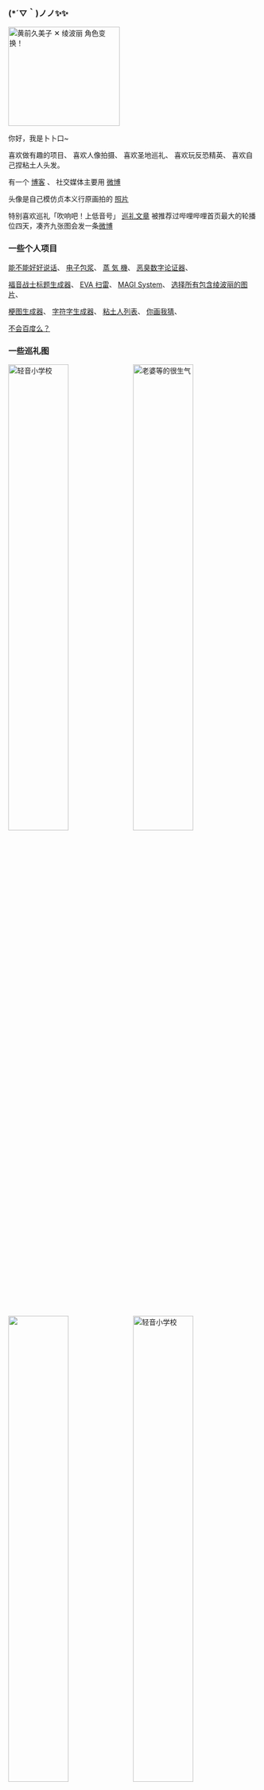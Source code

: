 
### (*´▽｀)ノノ✨✨

<img alt="黄前久美子 ✕ 绫波丽 角色变换！" src="https://wx3.sinaimg.cn/large/4764ae2aly1gnl92syw60g20cg0b2whm.gif" width="224px" height="199px">

你好，我是卜卜口~

喜欢做有趣的项目、
喜欢人像拍摄、
喜欢圣地巡礼、
喜欢玩反恐精英、
喜欢自己捏粘土人头发。

有一个 [博客](https://mouto.org/) 、
社交媒体主要用 [微博](https://weibo.com/reiove)

头像是自己模仿贞本义行原画拍的 [照片](https://weibo.com/1197780522/HnmkwpIPC) 

特别喜欢巡礼「吹响吧！上低音号」 [巡礼文章](https://www.bilibili.com/read/cv4791285) 被推荐过哔哩哔哩首页最大的轮播位四天，凑齐九张图会发一条[微博](https://weibo.com/1197780522/Ipgkka7S3)

### 一些个人项目

[能不能好好说话](https://lab.magiconch.com/nbnhhsh/)、
[电子包浆](https://magiconch.com/patina/)、
[蒸 気 機](https://magiconch.com/vaporwave/)、
[恶臭数字论证器](https://lab.magiconch.com/homo/)、

[福音战士标题生成器](https://lab.magiconch.com/eva-title/)、
[EVA 扫雷](https://v.magiconch.com/mine-sweeper)、
[MAGI System](https://lab.magiconch.com/magi/)、
[选择所有包含绫波丽的图片](https://lab.magiconch.com/captcha/rei)、

[梗图生成器](https://x.magiconch.com)、
[字符字生成器](https://magiconch.com/fontfont/)、
[粘土人列表](https://magiconch.com/nendoroids/)、
[你画我猜](https://v.magiconch.com/drawhat)、

[不会百度么？](https://buhuibaidu.me/)


### 一些巡礼图
<div>
<img src="https://wx4.sinaimg.cn/mw1024/4764ae2agy1gcungn6dsqj21hd0u0kbl.jpg" width="49%" alt="轻音小学校">
<img src="https://wx1.sinaimg.cn/crop.0.540.3742.2104/4764ae2agy1g8nkxs4c1sj22vy25yb2a.jpg" width="49%" alt="老婆等的很生气">
<img src="https://user-images.githubusercontent.com/1933673/178134076-3e5f0faa-8154-4627-99f6-8894c082f0b1.png" width="49%" >
<img src="https://wx4.sinaimg.cn/crop.0.612.1080.613/4764ae2agy1g9ah623xgij20u00xrqua.jpg" alt="轻音小学校" width="49%">
<img src="https://wx4.sinaimg.cn/crop.0.612.1080.613/4764ae2agy1g35jde53vgj20u00xru0x.jpg" alt="京阪宇治站" width="49%">
<img src="https://wx4.sinaimg.cn/crop.0.612.1080.613/4764ae2agy1g35jhx1ituj20u00xr7wv.jpg" alt="宇治桥" width="49%">
<img src="https://wx4.sinaimg.cn/crop.0.612.1080.613/4764ae2agy1g35jddb10hj20u00xrb29.jpg" alt="宇治桥东" width="49%">
<img src="https://wx4.sinaimg.cn/crop.0.612.1080.613/4764ae2agy1g35jdllxpzj20u00xrb2c.jpg" alt="京坂六地藏" width="49%">
<img src="https://wx4.sinaimg.cn/crop.0.1080.1920.1080/4764ae2agy1fjepdruoe6j21hc1o0txg.jpg" alt="宇治桥东" width="49%">
<img src="https://wx4.sinaimg.cn/crop.0.612.1080.613/4764ae2agy1g35jdxulm0j20u00xr7wn.jpg" alt="宇治桥东" width="49%">
</div>

### 一些粘土娃
<div>
  <img src="https://wx4.sinaimg.cn/mw1024/001j3LqGly1gv2ibc1nshj62c02c07wh02.jpg" alt="老婆等的很生气" width="24.2%">
  <img src="https://wx4.sinaimg.cn/mw1024/4764ae2aly1h3y9qkooqbj22c02c07wi.jpg" alt="来点香香小可爱" width="24.2%">
  <img src="https://wx4.sinaimg.cn/mw1024/4764ae2agy1gfyewtghasj20u00u0b29.jpg" alt="这个也很可爱" width="24.2%">
  <img src="https://wx4.sinaimg.cn/crop.0.0.800.800/4764ae2aly1grdzxc0qaij20m80xcdg5.jpg" alt="这个也很可爱" width="24.2%">
  <img src="https://wx4.sinaimg.cn/mw1024/4764ae2agy1ggyd48nt89j20u00u0qrl.jpg" alt="久石奏wink" width="24.2%">
  <img src="https://wx4.sinaimg.cn/large/4764ae2agy1gg92jttkuhj20u00u01kx.jpg" alt="久石奏wink" width="24.2%">
  <img src="https://wx2.sinaimg.cn/mw1024/4764ae2agy1g9wltem0k8j20o40o4ae5.jpg" alt="这个也很可爱" width="24.2%">
  <img src="https://wx1.sinaimg.cn/crop.0.230.1080.1080/4764ae2agy1g9wk8bo11hj20u0140qun.jpg" alt="久石奏wink" width="24.2%">
  <img src="https://wx4.sinaimg.cn/crop.0.230.1080.1080/4764ae2agy1g8qybfjjmwj20u0140aww.jpg" alt="我是谁？" width="24.2%">
  <img src="https://wx2.sinaimg.cn/crop.200.0.1080.1080/4764ae2aly1g4qb31k4s6j21400u0qbb.jpg" alt="这个也很可爱" width="24.2%">
  <img src="https://wx2.sinaimg.cn/mw1024/4764ae2agy1g30ubften8j20u00u07wj.jpg" alt="镰仓" width="24.2%">
  <img src="https://user-images.githubusercontent.com/1933673/178134291-c3fadcf4-0923-4540-a586-9d5b2261160a.png" width="24.2%">
</div>

### 一些...竖构图
<div>
  <img src="https://user-images.githubusercontent.com/1933673/178134531-0d94f455-95d7-49bc-bfd1-4cde24a0fd7d.png" width="24%">
  <img src="https://wx2.sinaimg.cn/large/4764ae2agy1frsq6m2nukj21kw2dc4qp.jpg" width="24%">
  <img src="https://user-images.githubusercontent.com/1933673/178134556-050c71a1-f79d-4664-a806-949879c76507.png" width="24%">
  <img src="https://user-images.githubusercontent.com/1933673/178134559-83bde2dd-aa52-46d4-9a3b-78b2c2dbf217.png" width="24%">
  <img src="https://user-images.githubusercontent.com/1933673/178134576-20e51a34-9104-4612-903e-b06a09541389.png" width="24%">
  <img src="https://t.magiconch.com/attach/syasinn25/03.jpg!h1200" width=24%>
  <img src="https://t.magiconch.com/attach/cosplay131/OAQ_2472.psd.jpeg!h1200" width=24%>
  <img src="https://t.magiconch.com/attach/cosplay131/OAQ_2528.psd.jpeg!h1200" width=24%>
  <img src="https://t.magiconch.com/attach/228/20190224-OAQ_0623.jpg!h1200" width=24%>
  <img src="https://t.magiconch.com/attach/228/20190224-OAQ_0648.jpg!h1200" width=24%>
</div>

<!-- ![Phat！「绫波丽 贞本义行原画 ver.」](https://wx2.sinaimg.cn/mw1024/4764ae2agy1g1l7c89m7hj20u01ddu0y.jpg) -->

<!-- [![GitHub followers](https://img.shields.io/github/followers/itorr?style=social)](https://github.com/itorr) -->

<!-- ![Metrics](https://metrics.lecoq.io/itorr?template=classic&isocalendar=1&isocalendar.duration=full-year) -->

<!-- ![soruly's github stats](https://github-readme-stats.vercel.app/api?username=itorr&show_icons=true&include_all_commits=true&count_private=true&line_height=28) ![Top Langs](https://github-readme-stats.vercel.app/api/top-langs/?username=itorr&layout=compact&langs_count=12) -->

